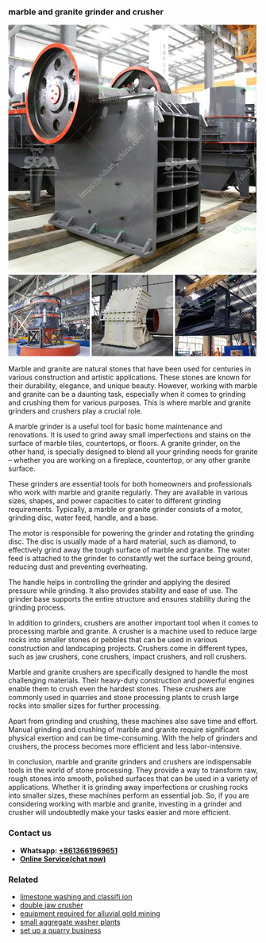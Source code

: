 <h3>marble and granite grinder and crusher</h3><img src='1703042196.jpg' alt=''><p>Marble and granite are natural stones that have been used for centuries in various construction and artistic applications. These stones are known for their durability, elegance, and unique beauty. However, working with marble and granite can be a daunting task, especially when it comes to grinding and crushing them for various purposes. This is where marble and granite grinders and crushers play a crucial role.</p><p>A marble grinder is a useful tool for basic home maintenance and renovations. It is used to grind away small imperfections and stains on the surface of marble tiles, countertops, or floors. A granite grinder, on the other hand, is specially designed to blend all your grinding needs for granite – whether you are working on a fireplace, countertop, or any other granite surface.</p><p>These grinders are essential tools for both homeowners and professionals who work with marble and granite regularly. They are available in various sizes, shapes, and power capacities to cater to different grinding requirements. Typically, a marble or granite grinder consists of a motor, grinding disc, water feed, handle, and a base.</p><p>The motor is responsible for powering the grinder and rotating the grinding disc. The disc is usually made of a hard material, such as diamond, to effectively grind away the tough surface of marble and granite. The water feed is attached to the grinder to constantly wet the surface being ground, reducing dust and preventing overheating.</p><p>The handle helps in controlling the grinder and applying the desired pressure while grinding. It also provides stability and ease of use. The grinder base supports the entire structure and ensures stability during the grinding process.</p><p>In addition to grinders, crushers are another important tool when it comes to processing marble and granite. A crusher is a machine used to reduce large rocks into smaller stones or pebbles that can be used in various construction and landscaping projects. Crushers come in different types, such as jaw crushers, cone crushers, impact crushers, and roll crushers.</p><p>Marble and granite crushers are specifically designed to handle the most challenging materials. Their heavy-duty construction and powerful engines enable them to crush even the hardest stones. These crushers are commonly used in quarries and stone processing plants to crush large rocks into smaller sizes for further processing.</p><p>Apart from grinding and crushing, these machines also save time and effort. Manual grinding and crushing of marble and granite require significant physical exertion and can be time-consuming. With the help of grinders and crushers, the process becomes more efficient and less labor-intensive.</p><p>In conclusion, marble and granite grinders and crushers are indispensable tools in the world of stone processing. They provide a way to transform raw, rough stones into smooth, polished surfaces that can be used in a variety of applications. Whether it is grinding away imperfections or crushing rocks into smaller sizes, these machines perform an essential job. So, if you are considering working with marble and granite, investing in a grinder and crusher will undoubtedly make your tasks easier and more efficient.</p><h3>Contact us</h3><ul><li><strong>Whatsapp:&nbsp;<a href="https://wa.me/8613661969651">+8613661969651</a></strong></li><li><a href="https://swt.shibang-china.com/?git&amp;zhl&amp;marble and granite grinder and crusher"><strong>Online Service(chat now)</strong></a></li></ul><h3>Related</h3><ul><li><a href='limestone washing and classifi ion.md'>limestone washing and classifi ion</a></li><li><a href='double jaw crusher.md'>double jaw crusher</a></li><li><a href='equipment required for alluvial gold mining.md'>equipment required for alluvial gold mining</a></li><li><a href='small aggregate washer plants.md'>small aggregate washer plants</a></li><li><a href='set up a quarry business.md'>set up a quarry business</a></li></ul>